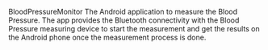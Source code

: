 BloodPressureMonitor
The Android application to measure the Blood Pressure. 
The app provides the Bluetooth connectivity with the Blood Pressure measuring device to start the measurement and get the results on the Android phone once the measurement process is done.
